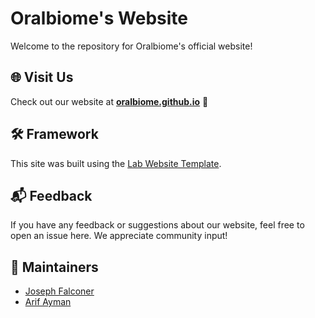 # Oralbiome's Website

Welcome to the repository for Oralbiome's official website!

## 🌐 Visit Us

Check out our website at **[oralbiome.github.io](https://oralbiome.github.io)** 🚀

## 🛠️ Framework

This site was built using the [Lab Website Template](https://greene-lab.gitbook.io/lab-website-template-docs).

## 📬 Feedback

If you have any feedback or suggestions about our website, feel free to open an issue here. We appreciate community input!


## 🤖 Maintainers

- [Joseph Falconer](https://twitter.com/josephfalconer8) 
- [Arif Ayman](https://github.com/TheStrawberryCow) 
